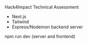 Hack4Impact Technical Assessment

- Next.js
- Tailwind
- Express/Nodemon backend server

npm run dev (server and frontend)